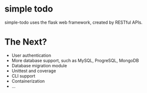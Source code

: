 # simple todo

simple-todo uses the flask web framework, created by RESTful APIs.

# The Next?
* User authentication
* More database support, such as MySQL, ProgreSQL, MongoDB
* Database migration module
* Unittest and coverage
* CLI support
* Containerization
* ...

